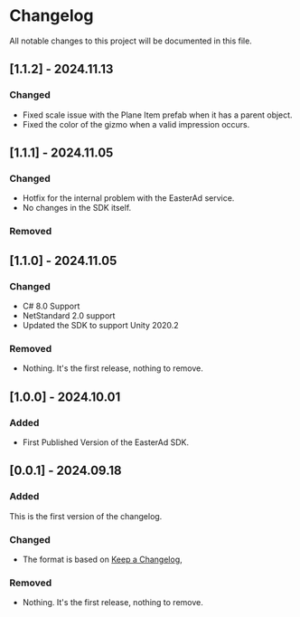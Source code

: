 # Changelog

All notable changes to this project will be documented in this file.

## [1.1.2] - 2024.11.13

### Changed

- Fixed scale issue with the Plane Item prefab when it has a parent object.
- Fixed the color of the gizmo when a valid impression occurs.

## [1.1.1] - 2024.11.05

### Changed

- Hotfix for the internal problem with the EasterAd service.
- No changes in the SDK itself.

### Removed

## [1.1.0] - 2024.11.05

### Changed

- C# 8.0 Support
- NetStandard 2.0 support
- Updated the SDK to support Unity 2020.2

### Removed

- Nothing. It's the first release, nothing to remove.

## [1.0.0] - 2024.10.01

### Added

- First Published Version of the EasterAd SDK.

## [0.0.1] - 2024.09.18

### Added

This is the first version of the changelog.

### Changed

- The format is based on [Keep a Changelog](https://keepachangelog.com/en/1.1.0/),

### Removed

- Nothing. It's the first release, nothing to remove.

[Unreleased]: https://github.com/Autovertise/EasterAd_SDK/pull/44
